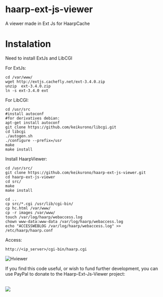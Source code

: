 haarp-ext-js-viewer
===================

A viewer made ​​in Ext Js for HaarpCache


Instalation
===================

Need to install ExtJs and LibCGI

For ExtJs:

	cd /var/www/
	wget http://extjs.cachefly.net/ext-3.4.0.zip 
	unzip  ext-3.4.0.zip
	ln -s ext-3.4.0 ext

For LibCGI:

	cd /usr/src
	#install autoconf
	#for derivatives debian:
	apt-get install autoconf
	git clone https://github.com/keikurono/libcgi.git
	cd libcgi
	./autogen.sh
	./configure --prefix=/usr
	make
	make install	

Install HaarpViewer:

	cd /usr/src/
	git clone https://github.com/keikurono/haarp-ext-js-viewer.git
	cd haarp-ext-js-viewer
	cd src/
	make
	make install

	cd ..
	cp src/*.cgi /usr/lib/cgi-bin/
	cp hc.html /var/www/
	cp -r images /var/www/
	touch /var/log/haarp/webaccess.log
	chown www-data:www-data /var/log/haarp/webaccess.log
	echo "ACCESSWEBLOG /var/log/haarp/webaccess.log" >> /etc/haarp/haarp.conf

Access:
	
	http://<ip_server>/cgi-bin/haarp.cgi


![Hviewer](http://img831.imageshack.us/img831/4756/haarpviewer2.png)

If you find this code useful, or wish to fund further development,
you can use PayPal to donate to the Haarp-Ext-Js-Viewer project:

<a href="https://www.paypal.com/cgi-bin/webscr?cmd=_s-xclick&amp;hosted_button_id=QYCCSYYGW52QU"><br>
<img src="https://www.paypalobjects.com/en_US/i/btn/btn_donateCC_LG.gif"></a>
